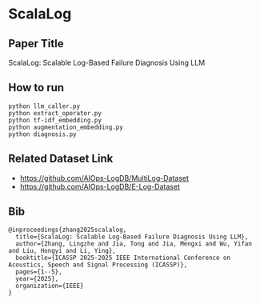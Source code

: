 # ScalaLog

## Paper Title

ScalaLog: Scalable Log-Based Failure Diagnosis Using LLM

## How to run

```shell
python llm_caller.py
python extract_operator.py
python tf-idf_embedding.py
python augmentation_embedding.py
python diagnosis.py
```

## Related Dataset Link

- https://github.com/AIOps-LogDB/MultiLog-Dataset
- https://github.com/AIOps-LogDB/E-Log-Dataset

## Bib

```shell
@inproceedings{zhang2025scalalog,
  title={ScalaLog: Scalable Log-Based Failure Diagnosis Using LLM},
  author={Zhang, Lingzhe and Jia, Tong and Jia, Mengxi and Wu, Yifan and Liu, Hongyi and Li, Ying},
  booktitle={ICASSP 2025-2025 IEEE International Conference on Acoustics, Speech and Signal Processing (ICASSP)},
  pages={1--5},
  year={2025},
  organization={IEEE}
}
```
